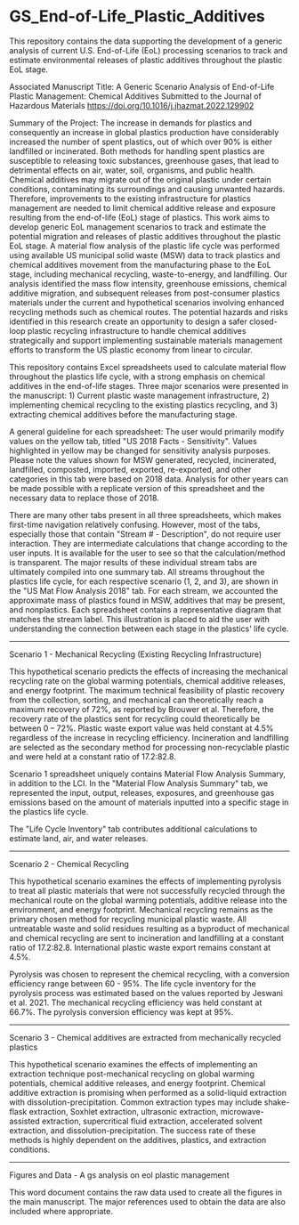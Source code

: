# GS_End-of-Life_Plastic_Additives
This repository contains the data supporting the development of a generic analysis of current U.S. End-of-Life (EoL) processing scenarios to track and estimate environmental releases of plastic additives throughout the plastic EoL stage.

Associated Manuscript Title: A Generic Scenario Analysis of End-of-Life Plastic Management: Chemical Additives 
Submitted to the Journal of Hazardous Materials
https://doi.org/10.1016/j.jhazmat.2022.129902

Summary of the Project:
The increase in demands for plastics and consequently an increase in global plastics production have considerably increased the number of spent plastics, out of which over 90% is either landfilled or incinerated. Both methods for handling spent plastics are susceptible to releasing toxic substances, greenhouse gases, that lead to detrimental effects on air, water, soil, organisms, and public health. Chemical additives may migrate out of the original plastic under certain conditions, contaminating its surroundings and causing unwanted hazards. Therefore, improvements to the existing infrastructure for plastics management are needed to limit chemical additive release and exposure resulting from the end-of-life (EoL) stage of plastics. This work aims to develop generic EoL management scenarios to track and estimate the potential migration and releases of plastic additives throughout the plastic EoL stage. A material flow analysis of the plastic life cycle was performed using available US municipal solid waste (MSW) data to track plastics and chemical additives movement from the manufacturing phase to the EoL stage, including mechanical recycling, waste-to-energy, and landfilling. Our analysis identified the mass flow intensity, greenhouse emissions, chemical additive migration, and subsequent releases from post-consumer plastics materials under the current and hypothetical scenarios involving enhanced recycling methods such as chemical routes. The potential hazards and risks identified in this research create an opportunity to design a safer closed-loop plastic recycling infrastructure to handle chemical additives strategically and support implementing sustainable materials management efforts to transform the US plastic economy from linear to circular.


This repository contains Excel spreadsheets used to calculate material flow throughout the plastics life cycle, with a strong emphasis on chemical additives in the end-of-life stages. Three major scenarios were presented in the manuscript: 1) Current plastic waste management infrastructure, 2) implementing chemical recycling to the existing plastics recycling, and 3) extracting chemical additives before the manufacturing stage. 

A general guideline for each spreadsheet: The user would primarily modify values on the yellow tab, titled "US 2018 Facts - Sensitivity". Values highlighted in yellow may be changed for sensitivity analysis purposes. Please note the values shown for MSW generated, recycled, incinerated, landfilled, composted, imported, exported, re-exported, and other categories in this tab were based on 2018 data. Analysis for other years can be made possible with a replicate version of this spreadsheet and the necessary data to replace those of 2018.

There are many other tabs present in all three spreadsheets, which makes first-time navigation relatively confusing. However, most of the tabs, especially those that contain "Stream # - Description", do not require user interaction. They are intermediate calculations that change according to the user inputs. It is available for the user to see so that the calculation/method is transparent. The major results of these individual stream tabs are ultimately compiled into one summary tab. All streams throughout the plastics life cycle, for each respective scenario (1, 2, and 3), are shown in the "US Mat Flow Analysis 2018" tab. For each stream, we accounted the approximate mass of plastics found in MSW, additives that may be present, and nonplastics. Each spreadsheet contains a representative diagram that matches the stream label. This illustration is placed to aid the user with understanding the connection between each stage in the plastics' life cycle.


_____________________________________
Scenario 1 - Mechanical Recycling (Existing Recycling Infrastructure)

This hypothetical scenario predicts the effects of increasing the mechanical recycling rate on the global warming potentials, chemical additive releases, and energy footprint. The maximum technical feasibility of plastic recovery from the collection, sorting, and mechanical can theoretically reach a maximum recovery of 72%, as reported by Brouwer et al. Therefore, the recovery rate of the plastics sent for recycling could theoretically be between 0 – 72%. Plastic waste export value was held constant at 4.5% regardless of the increase in recycling efficiency. Incineration and landfilling are selected as the secondary method for processing non-recyclable plastic and were held at a constant ratio of 17.2:82.8. 

Scenario 1 spreadsheet uniquely contains Material Flow Analysis Summary, in addition to the LCI. In the "Material Flow Analysis Summary" tab, we represented the input, output, releases, exposures, and greenhouse gas emissions based on the amount of materials inputted into a specific stage in the plastics life cycle. 

The "Life Cycle Inventory" tab contributes additional calculations to estimate land, air, and water releases. 

_____________________________________
Scenario 2 - Chemical Recycling

This hypothetical scenario examines the effects of implementing pyrolysis to treat all plastic materials that were not successfully recycled through the mechanical route on the global warming potentials, additive release into the environment, and energy footprint. Mechanical recycling remains as the primary chosen method for recycling municipal plastic waste.  All untreatable waste and solid residues resulting as a byproduct of mechanical and chemical recycling are sent to incineration and landfilling at a constant ratio of 17.2:82.8. International plastic waste export remains constant  at 4.5%. 

Pyrolysis was chosen to represent the chemical recycling, with a conversion efficiency range between 60 - 95%. 
The life cycle inventory for the pyrolysis process was estimated based on the values reported by Jeswani et al. 2021. The mechanical recycling efficiency was held constant at 66.7%. The pyrolysis conversion efficiency was kept at 95%.

_____________________________________
Scenario 3 - Chemical additives are extracted from mechanically recycled plastics

This hypothetical scenario examines the effects of implementing an extraction technique post-mechanical recycling on global warming potentials, chemical additive releases, and energy footprint. Chemical additive extraction is promising when performed as a solid-liquid extraction with dissolution-precipitation. Common extraction types may include shake-flask extraction, Soxhlet extraction, ultrasonic extraction, microwave-assisted extraction, supercritical fluid extraction, accelerated solvent extraction, and dissolution-precipitation. The success rate of these methods is highly dependent on the additives, plastics, and extraction conditions. 

______________________________________
Figures and Data - A gs analysis on eol plastic management

This word document contains the raw data used to create all the figures in the main manuscript. The major references used to obtain the data are also included where appropriate.
